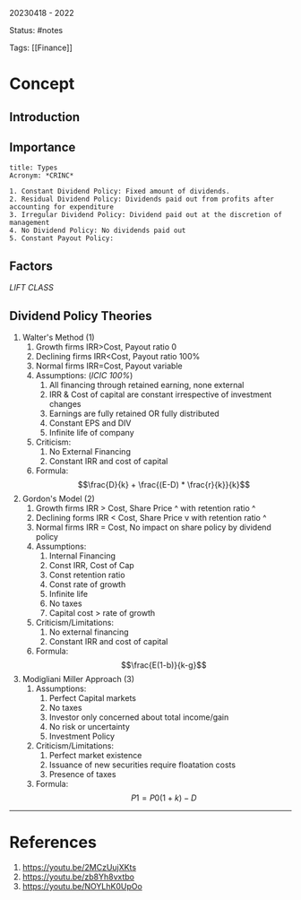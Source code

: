 20230418 - 2022

Status: #notes

Tags: [[Finance]]

# Concept
## Introduction


## Importance


``` ad-note
title: Types
Acronym: *CRINC*

1. Constant Dividend Policy: Fixed amount of dividends.
2. Residual Dividend Policy: Dividends paid out from profits after accounting for expenditure
3. Irregular Dividend Policy: Dividend paid out at the discretion of management
4. No Dividend Policy: No dividends paid out
5. Constant Payout Policy: 
```
## Factors
*LIFT CLASS*

## Dividend Policy Theories
1. Walter's Method (1)
	1. Growth firms IRR>Cost, Payout ratio 0
	2. Declining firms IRR<Cost, Payout ratio 100%
	3. NormaI firms IRR=Cost, Payout variable
	4. Assumptions: (*ICIC 100%*)
		1. All financing through retained earning, none external
		2. IRR & Cost of capital are constant irrespective of investment changes
		3. Earnings are fully retained OR fully distributed
		4. Constant EPS and DIV
		5. Infinite life of company
	5. Criticism:
		1. No External Financing
		2. Constant IRR and cost of capital
	6. Formula: $$\frac{D}{k} + \frac{(E-D) * \frac{r}{k}}{k}$$
2. Gordon's Model (2)
	1. Growth firms IRR > Cost, Share Price ^ with retention ratio ^
	2. Declining forms IRR < Cost, Share Price v with retention ratio ^
	3. Normal firms IRR = Cost, No impact on share policy by dividend policy
	4. Assumptions:
		1. Internal Financing
		2. Const IRR, Cost of Cap
		3. Const retention ratio
		4. Const rate of growth
		5. Infinite life
		6. No taxes
		7. Capital cost > rate of growth
	5. Criticism/Limitations:
		1. No external financing
		2. Constant IRR and cost of capital
	6. Formula: $$\frac{E(1-b)}{k-g}$$
4. Modigliani Miller Approach (3)
	1. Assumptions:
		1. Perfect Capital markets
		2. No taxes
		3. Investor only concerned about total income/gain
		4. No risk or uncertainty
		5. Investment Policy
	2. Criticism/Limitations:
		1. Perfect market existence
		2. Issuance of new securities require floatation costs
		3. Presence of taxes
	3. Formula: $$P1 = P0(1+k) - D$$

---
# References
1. https://youtu.be/2MCzUujXKts
2. https://youtu.be/zb8Yh8vxtbo
3. https://youtu.be/NOYLhK0UpOo
